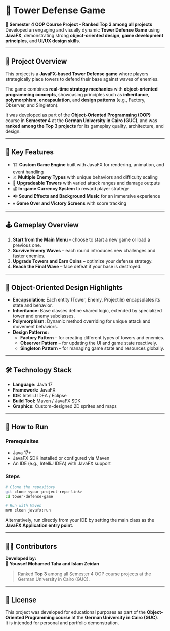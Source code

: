 # 🏰 Tower Defense Game

🎯 **Semester 4 OOP Course Project – Ranked Top 3 among all projects**  
Developed an engaging and visually dynamic **Tower Defense Game** using **JavaFX**, demonstrating strong **object-oriented design**, **game development principles**, and **UI/UX design skills**.

---

## 🚀 Project Overview

This project is a **JavaFX-based Tower Defense game** where players strategically place towers to defend their base against waves of enemies.  

The game combines **real-time strategy mechanics** with **object-oriented programming concepts**, showcasing principles such as **inheritance**, **polymorphism**, **encapsulation**, and **design patterns** (e.g., Factory, Observer, and Singleton).  

It was developed as part of the **Object-Oriented Programming (OOP)** course in **Semester 4** at the **German University in Cairo (GUC)**, and was **ranked among the Top 3 projects** for its gameplay quality, architecture, and design.

---

## 🧩 Key Features

- 🏗️ **Custom Game Engine** built with JavaFX for rendering, animation, and event handling  
- ⚔️ **Multiple Enemy Types** with unique behaviors and difficulty scaling  
- 🧱 **Upgradeable Towers** with varied attack ranges and damage outputs  
- 💰 **In-game Currency System** to reward player strategy  
- 🔊 **Sound Effects and Background Music** for an immersive experience  
- 💀 **Game Over and Victory Screens** with score tracking  

---

## 🕹️ Gameplay Overview

1. **Start from the Main Menu** – choose to start a new game or load a previous one.  
3. **Survive Enemy Waves** – each round introduces new challenges and faster enemies.  
4. **Upgrade Towers and Earn Coins** – optimize your defense strategy.  
5. **Reach the Final Wave** – face defeat if your base is destroyed.  

---

## 🧠 Object-Oriented Design Highlights

- **Encapsulation:** Each entity (Tower, Enemy, Projectile) encapsulates its state and behavior.  
- **Inheritance:** Base classes define shared logic, extended by specialized tower and enemy subclasses.  
- **Polymorphism:** Dynamic method overriding for unique attack and movement behaviors.  
- **Design Patterns:**
  - **Factory Pattern** – for creating different types of towers and enemies.  
  - **Observer Pattern** – for updating the UI and game state reactively.  
  - **Singleton Pattern** – for managing game state and resources globally.  

---

## 🛠️ Technology Stack

- **Language:** Java 17  
- **Framework:** JavaFX  
- **IDE:** IntelliJ IDEA / Eclipse  
- **Build Tool:** Maven / JavaFX SDK  
- **Graphics:** Custom-designed 2D sprites and maps  

---



## 🚦 How to Run

### **Prerequisites**
- Java 17+  
- JavaFX SDK installed or configured via Maven  
- An IDE (e.g., IntelliJ IDEA) with JavaFX support  

### **Steps**
```bash
# Clone the repository
git clone <your-project-repo-link>
cd tower-defense-game

# Run with Maven
mvn clean javafx:run
```

Alternatively, run directly from your IDE by setting the main class as the **JavaFX Application entry point**.

---

## 🧑‍💻 Contributors

**Developed by:**  
🧠 **Youssef Mohamed Taha and Islam Zeidan**  

> Ranked **Top 3** among all Semester 4 OOP course projects at the German University in Cairo (GUC).

---

## 🏁 License

This project was developed for educational purposes as part of the **Object-Oriented Programming course** at the **German University in Cairo (GUC)**.  
It is intended for personal and portfolio demonstration.
